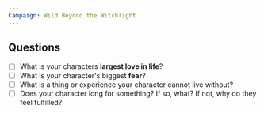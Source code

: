 ```yaml
---
Campaign: Wild Beyond the Witchlight
---
```


## Questions
- [ ] What is your characters **largest love in life**?
- [ ] What is your character's biggest **fear**? 
- [ ] What is a thing or experience your character cannot live without?
- [ ] Does your character long for something? If so, what? If not, why do they feel fulfilled?